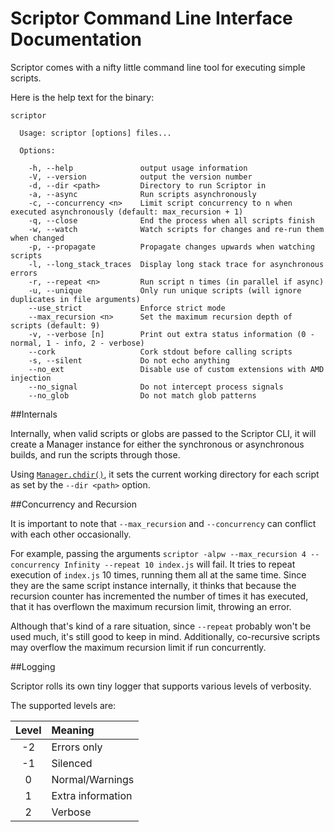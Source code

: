 Scriptor Command Line Interface Documentation
=============================================

Scriptor comes with a nifty little command line tool for executing simple scripts.

Here is the help text for the binary:
```
scriptor

  Usage: scriptor [options] files...

  Options:

    -h, --help               output usage information
    -V, --version            output the version number
    -d, --dir <path>         Directory to run Scriptor in
    -a, --async              Run scripts asynchronously
    -c, --concurrency <n>    Limit script concurrency to n when executed asynchronously (default: max_recursion + 1)
    -q, --close              End the process when all scripts finish
    -w, --watch              Watch scripts for changes and re-run them when changed
    -p, --propagate          Propagate changes upwards when watching scripts
    -l, --long_stack_traces  Display long stack trace for asynchronous errors
    -r, --repeat <n>         Run script n times (in parallel if async)
    -u, --unique             Only run unique scripts (will ignore duplicates in file arguments)
    --use_strict             Enforce strict mode
    --max_recursion <n>      Set the maximum recursion depth of scripts (default: 9)
    -v, --verbose [n]        Print out extra status information (0 - normal, 1 - info, 2 - verbose)
    --cork                   Cork stdout before calling scripts
    -s, --silent             Do not echo anything
    --no_ext                 Disable use of custom extensions with AMD injection
    --no_signal              Do not intercept process signals
    --no_glob                Do not match glob patterns
```

##Internals

Internally, when valid scripts or globs are passed to the Scriptor CLI, it will create a Manager instance for either the synchronous or asynchronous builds, and run the scripts through those.

Using [`Manager.chdir()`](), it sets the current working directory for each script as set by the `--dir <path>` option.

##Concurrency and Recursion

It is important to note that `--max_recursion` and `--concurrency` can conflict with each other occasionally.

For example, passing the arguments `scriptor -alpw --max_recursion 4 --concurrency Infinity --repeat 10 index.js` will fail. It tries to repeat execution of `index.js` 10 times, running them all at the same time. Since they are the same script instance internally, it thinks that because the recursion counter has incremented the number of times it has executed, that it has overflown the maximum recursion limit, throwing an error.

Although that's kind of a rare situation, since `--repeat` probably won't be used much, it's still good to keep in mind. Additionally, co-recursive scripts may overflow the maximum recursion limit if run concurrently.

##Logging

Scriptor rolls its own tiny logger that supports various levels of verbosity.

The supported levels are:

| Level     | Meaning           |
|:---------:|:------------------|
| -2        | Errors only       |
| -1        | Silenced          |
|  0        | Normal/Warnings   |
|  1        | Extra information |
|  2        | Verbose           |
